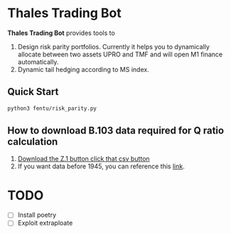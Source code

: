 # Thales Trading Bot

**Thales Trading Bot** provides tools to 
1. Design risk parity portfolios. Currently it helps you to dynamically allocate between two assets UPRO and TMF and will open M1 finance automatically.
2. Dynamic tail hedging according to MS index.

## Quick Start
```bash
python3 fentu/risk_parity.py
```
## How to download B.103 data required for Q ratio calculation
1. [Download the Z.1 button click that csv button](https://www.federalreserve.gov/releases/z1/default.htm)
2. If you want data before 1945, you can reference this [link](https://msindex.net/).

# TODO
- [ ] Install poetry
- [ ] Exploit extraploate